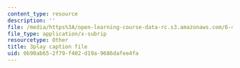 ```yaml
---
content_type: resource
description: ''
file: /media/https%3A/open-learning-course-data-rc.s3.amazonaws.com/6-451-principles-of-digital-communication-ii-spring-2005/0b90ab652f79f402d19a9686dafee4fa_MVpmgHSBSc0.srt
file_type: application/x-subrip
resourcetype: Other
title: 3play caption file
uid: 0b90ab65-2f79-f402-d19a-9686dafee4fa
---
```

